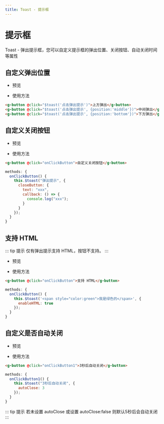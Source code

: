 ```yaml
---
title: Toast - 提示框
---
```


# 提示框

Toast - 弹出提示框，您可以自定义提示框的弹出位置、关闭按钮、自动关闭时间等属性

## 自定义弹出位置

- 预览

   <ClientOnly>
   <toast-demo-1></toast-demo-1>
   </ClientOnly>

- 使用方法
```html
<g-button @click="$toast('点击弹出提示')">上方弹出</g-button>
<g-button @click="$toast('点击弹出提示', {position:'middle'})">中间弹出</g-button>
<g-button @click="$toast('点击弹出提示', {position:'bottom'})">下方弹出</g-button>
```

## 自定义关闭按钮

- 预览

   <ClientOnly>
   <toast-demo-2></toast-demo-2>
   </ClientOnly>

- 使用方法
``` html
<g-button @click="onClickButton">自定义关闭按钮</g-button>
```
```js
methods: {
  onClickButton() {
    this.$toast("弹出提示", {
      closeButton: {
        text: "xxx",
        callback: () => {
          console.log("xxx");
        }
      }
    });
  }
}
```

## 支持 HTML

::: tip 提示
仅有弹出提示支持 HTML，按钮不支持。
:::

- 预览

   <ClientOnly>
   <toast-demo-3></toast-demo-3>
   </ClientOnly>

- 使用方法

```html
<g-button @click="onClickButton">支持 HTML</g-button>
```
```js
methods: {
  onClickButton() {
    this.$toast('<span style="color:green">我是绿色的</span>', {
      enableHTML: true
    });
  }
}
```

## 自定义是否自动关闭

- 预览

   <ClientOnly>
   <toast-demo-4></toast-demo-4>
   </ClientOnly>

- 使用方法

```html
<g-button @click="onClickButton1">3秒后自动关闭</g-button>
```
```js
methods: {
  onClickButton1() {
    this.$toast("3秒后自动关闭", {
      autoClose: 3
    });
  }
}
```

::: tip 提示
若未设置 autoClose 或设置 autoClose:false 则默认5秒后会自动关闭
:::